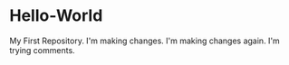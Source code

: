 # Hello-World
My First Repository.
I'm making changes.
I'm making changes again.
I'm trying comments.
